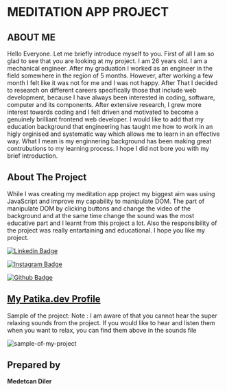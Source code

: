 # MEDITATION APP PROJECT
## ABOUT ME 
Hello Everyone. Let me briefly introduce myself to you. First of all I am so glad to see that you are looking at my project. I am 26 years old. I am a mechanical engineer. After my graduation I worked as an engineer in the field somewhere in the region of 5 months. However, after working a few month I felt like it was not for me and I was not happy. After That I decided to research on different careers specifically those that include web development, because I have always been interested in coding, software, computer and its components. After extensive research, I grew more interest towards coding and I felt driven and motivated to become a genuinely brilliant frontend web developer. I would like to add that my education background that engineering has taught me how to work in an higly orginised and systematic way which allows me to learn in an effective way. What I mean is my enginnering background has been making great contrubutions to my learning process. I hope I did not bore you with my brief introduction.

## About The Project
While I was creating my meditation app project my biggest aim was using JavaScript and improve my capability to manipulate DOM. The part of manipulate DOM by clicking buttons and change the video of the background and at the same time change the sound was the most educative part and I learnt from this project a lot. Also the responsibility of the project was really entartaining and educational. I hope you like my project.

[![Linkedin Badge](https://img.shields.io/badge/LinkedIn-0077B5?style=for-the-badge&logo=linkedin&logoColor=white)](https://www.linkedin.com/in/medetcandiler)

[![Instagram Badge](https://img.shields.io/badge/-Instagram-C13584?style=flat-quare&labelColor=C13584&logo=instagram&logoColor=white&link=link)](https://www.instagram.com/medetdiler/)

[![Github Badge](https://img.shields.io/badge/-Github-000?style=quare&labelColor=000&logo=Github&logoColor=white&link=link)](https://github.com/medetcandiler)

[My Patika.dev Profile](https://app.patika.dev/meddo)
---
Sample of the project: Note : I am aware of that you cannot hear the super relaxing sounds from the project. If you would like to hear and listen them when you want to relax, you can find them above in the sounds file

![sample-of-my-project](https://github.com/medetcandiler/my-meditation-application-project/blob/main/sample-of-the-project.gif)

## Prepared by
**Medetcan Diler**

